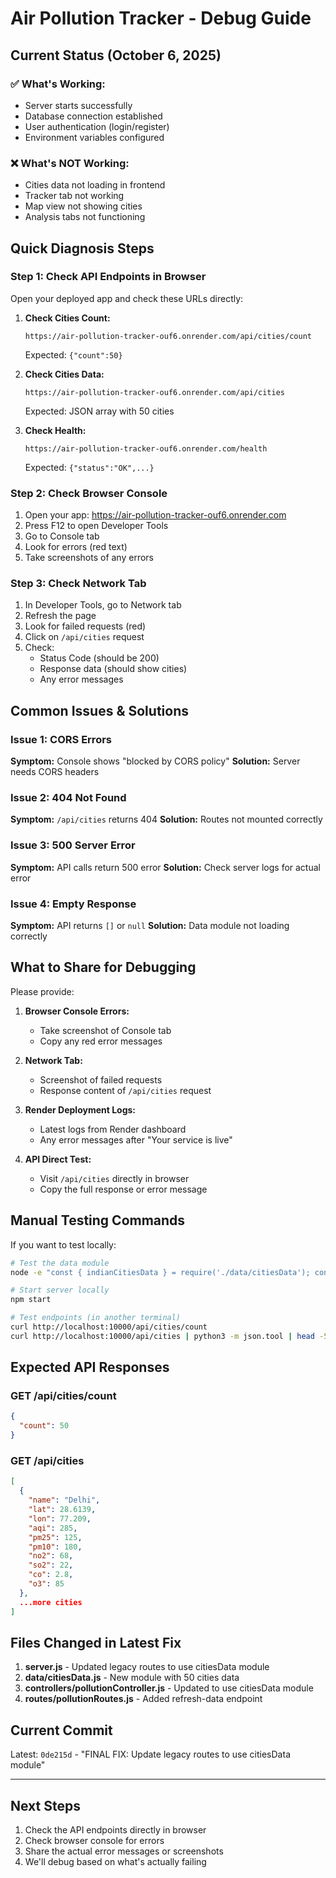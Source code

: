 # Air Pollution Tracker - Debug Guide

## Current Status (October 6, 2025)

### ✅ What's Working:
- Server starts successfully
- Database connection established
- User authentication (login/register)
- Environment variables configured

### ❌ What's NOT Working:
- Cities data not loading in frontend
- Tracker tab not working
- Map view not showing cities
- Analysis tabs not functioning

## Quick Diagnosis Steps

### Step 1: Check API Endpoints in Browser

Open your deployed app and check these URLs directly:

1. **Check Cities Count:**
   ```
   https://air-pollution-tracker-ouf6.onrender.com/api/cities/count
   ```
   Expected: `{"count":50}`

2. **Check Cities Data:**
   ```
   https://air-pollution-tracker-ouf6.onrender.com/api/cities
   ```
   Expected: JSON array with 50 cities

3. **Check Health:**
   ```
   https://air-pollution-tracker-ouf6.onrender.com/health
   ```
   Expected: `{"status":"OK",...}`

### Step 2: Check Browser Console

1. Open your app: https://air-pollution-tracker-ouf6.onrender.com
2. Press F12 to open Developer Tools
3. Go to Console tab
4. Look for errors (red text)
5. Take screenshots of any errors

### Step 3: Check Network Tab

1. In Developer Tools, go to Network tab
2. Refresh the page
3. Look for failed requests (red)
4. Click on `/api/cities` request
5. Check:
   - Status Code (should be 200)
   - Response data (should show cities)
   - Any error messages

## Common Issues & Solutions

### Issue 1: CORS Errors
**Symptom:** Console shows "blocked by CORS policy"
**Solution:** Server needs CORS headers

### Issue 2: 404 Not Found
**Symptom:** `/api/cities` returns 404
**Solution:** Routes not mounted correctly

### Issue 3: 500 Server Error
**Symptom:** API calls return 500 error
**Solution:** Check server logs for actual error

### Issue 4: Empty Response
**Symptom:** API returns `[]` or `null`
**Solution:** Data module not loading correctly

## What to Share for Debugging

Please provide:

1. **Browser Console Errors:**
   - Take screenshot of Console tab
   - Copy any red error messages

2. **Network Tab:**
   - Screenshot of failed requests
   - Response content of `/api/cities` request

3. **Render Deployment Logs:**
   - Latest logs from Render dashboard
   - Any error messages after "Your service is live"

4. **API Direct Test:**
   - Visit `/api/cities` directly in browser
   - Copy the full response or error message

## Manual Testing Commands

If you want to test locally:

```bash
# Test the data module
node -e "const { indianCitiesData } = require('./data/citiesData'); console.log('Cities:', indianCitiesData.length);"

# Start server locally
npm start

# Test endpoints (in another terminal)
curl http://localhost:10000/api/cities/count
curl http://localhost:10000/api/cities | python3 -m json.tool | head -50
```

## Expected API Responses

### GET /api/cities/count
```json
{
  "count": 50
}
```

### GET /api/cities
```json
[
  {
    "name": "Delhi",
    "lat": 28.6139,
    "lon": 77.209,
    "aqi": 285,
    "pm25": 125,
    "pm10": 180,
    "no2": 68,
    "so2": 22,
    "co": 2.8,
    "o3": 85
  },
  ...more cities
]
```

## Files Changed in Latest Fix

1. **server.js** - Updated legacy routes to use citiesData module
2. **data/citiesData.js** - New module with 50 cities data
3. **controllers/pollutionController.js** - Updated to use citiesData module
4. **routes/pollutionRoutes.js** - Added refresh-data endpoint

## Current Commit

Latest: `0de215d` - "FINAL FIX: Update legacy routes to use citiesData module"

---

## Next Steps

1. Check the API endpoints directly in browser
2. Check browser console for errors
3. Share the actual error messages or screenshots
4. We'll debug based on what's actually failing
